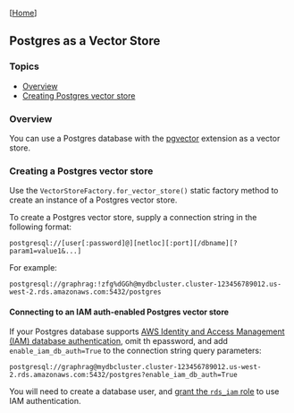 [[Home](./)]

## Postgres as a Vector Store

### Topics

  - [Overview](#overview)
  - [Creating Postgres vector store](#creating-a-postgres-vector-store)

### Overview

You can use a Postgres database with the [pgvector](https://github.com/pgvector/pgvector) extension as a vector store.

### Creating a Postgres vector store

Use the `VectorStoreFactory.for_vector_store()` static factory method to create an instance of a Postgres vector store.

To create a Postgres vector store, supply a connection string in the following format:

```
postgresql://[user[:password]@][netloc][:port][/dbname][?param1=value1&...]
```

For example:

```
postgresql://graphrag:!zfg%dGGh@mydbcluster.cluster-123456789012.us-west-2.rds.amazonaws.com:5432/postgres
```

#### Connecting to an IAM auth-enabled Postgres vector store

If your Postgres database supports [AWS Identity and Access Management (IAM) database authentication](https://docs.aws.amazon.com/AmazonRDS/latest/UserGuide/UsingWithRDS.IAMDBAuth.html), omit th epassword, and add `enable_iam_db_auth=True` to the connection string query parameters:

```
postgresql://graphrag@mydbcluster.cluster-123456789012.us-west-2.rds.amazonaws.com:5432/postgres?enable_iam_db_auth=True
```

You will need to create a database user, and [grant the `rds_iam` role](https://docs.aws.amazon.com/AmazonRDS/latest/UserGuide/UsingWithRDS.IAMDBAuth.DBAccounts.html#UsingWithRDS.IAMDBAuth.DBAccounts.PostgreSQL) to use IAM authentication. 


